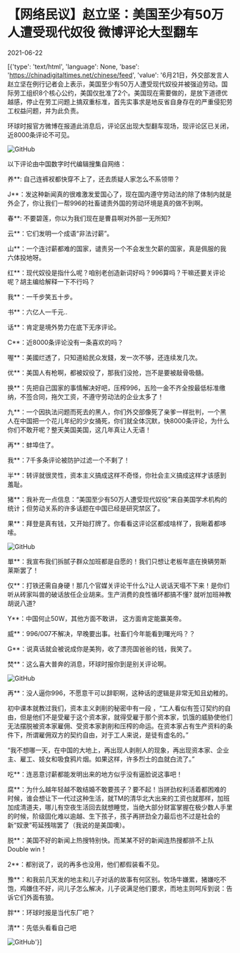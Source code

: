 # 【网络民议】赵立坚：美国至少有50万人遭受现代奴役  微博评论大型翻车

2021-06-22

[{'type': 'text/html', 'language': None, 'base': 'https://chinadigitaltimes.net/chinese/feed', 'value': '6月21日，外交部发言人赵立坚在例行记者会上表示，美国至少有50万人遭受现代奴役并被强迫劳动。国际劳工组织8个核心公约，美国仅批准了2个。美国现在需要做的，是放下道德优越感，停止在劳工问题上搞双重标准，首先实事求是地反省自身存在的严重侵犯劳工权益问题，并为此负责。

环球时报官方微博在报道此消息后，评论区出现大型翻车现场，现评论区已关闭，近8000条评论不可见。

![GitHub](https://chinadigitaltimes.net/chinese/files/2021/06/赵立坚.png)

以下评论由中国数字时代编辑搜集自网络：



养**: 自己连裤衩都快穿不上了，还去质疑人家怎么不系领带？

J**：发这种新闻真的很难激发爱国心了，现在国内遵守劳动法的除了体制内就是外企了，你让我们一帮996的社畜谴责外国的劳动环境是真的做不到啊。

春**: 不要碧莲，你以为我们现在是曹县啊对外部一无所知?

云**：它们发明一个成语“非法讨薪”。

山**：一个连讨薪都难的国家，谴责另一个不会发生欠薪的国家，真是佩服的我六体投地呀。

红**：现代奴役是指什么呢？咱别老创造新词好吗？996算吗？干嘛还要关评论呢？胡主编给解释一下不行吗？

我**：一千步笑五十步。

书**：六亿人一千元..

话**：肯定是境外势力在底下无序评论。

C**：近8000条评论没有一条喜欢的吗？

喔**：美國烂透了，只知道給民众发錢，发一次不够，还连续发几次。

优**：美国人有枪啊，都被奴役了，那我们没抢，岂不是要被敲骨吸髓。

换**：先把自己国家的事情解决好吧，压榨996，五险一金不齐全按最低标准缴纳，不签合同，拖欠工资，不遵守劳动法的企业太多了！

九**：一个因执法问题而死去的黑人，你们外交部像死了亲爹一样批判，一个黑人在中国把一个花儿年纪的少女捅死，你们就全体沉默，快8000条评论，为什么你们不敢开呢？整天美国美国，这几年真让人无语！

再**：蚌埠住了。

我**：7千多条评论被防护过滤一个不剩了！

半**：转评就很灵性，资本主义搞成这样不奇怪，你社会主义搞成这样才该感到羞耻。

猪**：我补充一点信息：“美国至少有50万人遭受现代奴役”来自美国学术机构的统计；但劳动关系的许多话题在中国已经是研究禁区了。

果**：拜登是真有钱，又开始打牌了。你看看这评论区都成啥样了，我瞅着都哆嗦。



![GitHub](https://chinadigitaltimes.net/chinese/files/2021/06/post-667336-60d0cf8348111.)



單**：我宣布我们拆腻子群众加班都是自愿的！我们只想让老板年底在换辆劳斯莱斯罢了！

仅**：打铁还需自身硬！那几个官媒关评论干什么?让人说话天塌不下来！是你们听从砖家叫兽的破话放任企业胡来。生产消费的良性循环都搞不懂? 就听加班神教胡说八道?

Y**：中国何止50W，其他方面不敢讲， 这方面肯定能赢美帝。

威**：996/007不解决，早晚要出事。社畜们今年能看到曙光吗？？

G**：说真话就会被说成你是美狗，收了漂亮国爸爸的钱，我笑了。

焚**：这么喜大普奔的消息，环球时报你到是别关评论啊。



![GitHub](https://chinadigitaltimes.net/chinese/files/2021/06/post-667336-60d0cf81934ad.)



再**：没人逼你996，不愿意干可以辞职啊，这种话的逻辑是非常无知且幼稚的。

初中课本就教过我们，资本主义剥削的秘密中有一段 ，“工人看似有签订契约的自由，但是他们不是受雇于这个资本家，就得受雇于那个资本家，饥饿的威胁使他们无法摆脱被资本家雇佣、受资本家剥削和压榨的命运。在资本家占有生产资料的条件下，所谓雇佣双方的契约自由，对于工人来说，是徒有虚名的。”

“我不想哪一天，在中国的大地上，再出现人剥削人的现象，再出现资本家、企业主、雇工、妓女和吸食鸦片烟。如果这样，许多烈士的血就白流了。” 

吃**：连恶意讨薪都能发明出来的地方似乎没有逼脸说这事吧！

腐**：为什么越年轻越不敢结婚不敢要孩子？要不起！当拼劲权利活着都困难的时候，谁会想让下一代过这种生活，就TM的清华北大出来的工资也就那样，加班加成清道夫，哪儿有空夜生活回去就想睡觉，当绝大部分财富掌握在极少数人手里的时候，阶级固化难以逾越、生下孩子，孩子再拼劲全力最后也不过是社会的新“奴隶”苟延残喘罢了（我说的是美国噢）。

脱**：美国不好的新闻上热搜特别快。而某某不好的新闻连热搜都排不上队 Double win！

2**：都别说了，说的再多也没用，他们都假装看不见。

豫**：和我前几天发的地主和儿子对话的故事有何区别。牧场牛嫌累，猪嫌吃不饱，鸡嫌住不好，问儿子怎么解决，儿子说满足他们要求，而地主则呵斥到说：告诉它们外面有狼。

胖**：环球时报是当代东厂吧？

清**：先低头看看自己吧



![GitHub](https://chinadigitaltimes.net/chinese/files/2021/06/post-667336-60d0cf819bb8f.)'}]